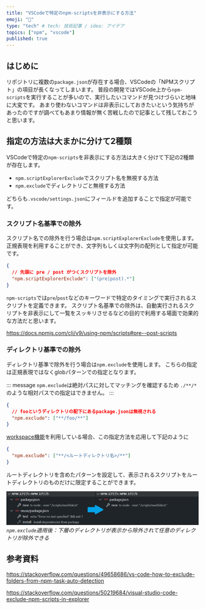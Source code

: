 ```yaml
---
title: "VSCodeで特定のnpm-scriptsを非表示にする方法"
emoji: "🙈"
type: "tech" # tech: 技術記事 / idea: アイデア
topics: ["npm", "vscode"]
published: true
---
```


## はじめに

リポジトリに複数の`package.json`が存在する場合、VSCodeの「NPMスクリプト」の項目が長くなってしまいます。
普段の開発ではVSCode上から`npm-scripts`を実行することが多いので、実行したいコマンドが見つけづらいと地味に大変です。
あまり使わないコマンドは非表示にしておきたいという気持ちがあったのですが調べてもあまり情報が無く苦戦したので記事として残しておこうと思います。

## 指定の方法は大まかに分けて2種類

VSCodeで特定の`npm-scripts`を非表示にする方法は大きく分けて下記の2種類が存在します。

- `npm.scriptExplorerExclude`でスクリプト名を無視する方法
- `npm.exclude`でディレクトリごと無視する方法

どちらも`.vscode/settings.json`にフィールドを追加することで指定が可能です。

### スクリプト名基準での除外

スクリプト名での除外を行う場合は`npm.scriptExplorerExclude`を使用します。
正規表現を利用することができ、文字列もしくは文字列の配列として指定が可能です。

```json:settings.json
{
  // 先頭に pre / post がつくスクリプトを除外
  "npm.scriptExplorerExclude": ["(pre|post).*"]
}
```

`npm-scripts`では`pre`/`post`などのキーワードで特定のタイミングで実行されるスクリプトを定義できます。
スクリプト名基準での除外は、自動実行されるスクリプトを非表示にして一覧をスッキリさせるなどの目的で利用する場面で効果的な方法だと思います。

https://docs.npmjs.com/cli/v9/using-npm/scripts#pre--post-scripts

### ディレクトリ基準での除外

ディレクトリ基準で除外を行う場合は`npm.exclude`を使用します。
こちらの指定は正規表現ではなくglobパターンでの指定となります。

::: message
`npm.exclude`は絶対パスに対してマッチングを確認するため
`./**/*`のような相対パスでの指定はできません。
:::

```json:settings.json
{
  // fooというディレクトリの配下にあるpackage.jsonは無視される
  "npm.exclude": ["**/foo/**"]
}
```

[workspace機能](https://docs.npmjs.com/cli/v9/using-npm/workspaces)を利用している場合、この指定方法を応用して下記のように

```json:settings.json
{
  "npm.exclude": ["**/<ルートディレクトリ名>/**"]
}
```

ルートディレクトリを含めたパターンを設定して、表示されるスクリプトをルートディレクトリのものだけに限定することができます。

![](/images/articles/npm-exclude-workspace/npm-exclude.jpg)
*`npm.exclude`適用後：下層のディレクトリが表示から除外されて任意のディレクトリが除外できる*

## 参考資料

https://stackoverflow.com/questions/49658686/vs-code-how-to-exclude-folders-from-npm-task-auto-detection

https://stackoverflow.com/questions/50219684/visual-studio-code-exclude-npm-scripts-in-explorer
